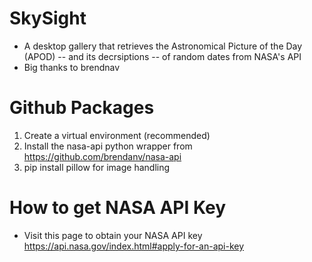 # SkySight
- A desktop gallery that retrieves the Astronomical Picture of the Day (APOD) -- and its decrsiptions -- of random dates from NASA's API
- Big thanks to brendnav


# Github Packages
1. Create a virtual environment (recommended)
2. Install the nasa-api python wrapper from https://github.com/brendanv/nasa-api
3. pip install pillow for image handling

# How to get NASA API Key
- Visit this page to obtain your NASA API key https://api.nasa.gov/index.html#apply-for-an-api-key
